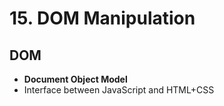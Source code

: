 # 15. DOM Manipulation

## DOM

* **Document Object Model**
* Interface between JavaScript and HTML+CSS

